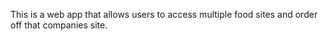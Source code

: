 This is a web app that allows users to access multiple food sites and order off that companies site.
